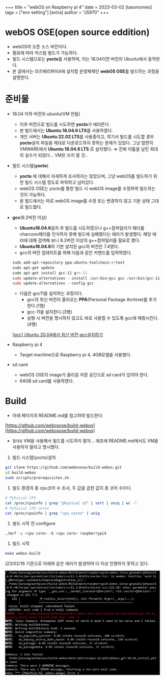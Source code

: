 +++
title = "webOS on Raspberry pi 4"
date = 2023-03-02
[taxonomies]
tags = ["env setting"]
[extra]
author = "JS970"
+++

# webOS OSE(open source eddition)

- webOS의 오픈 소스 버전이다.
- 필요에 따라 커스텀 빌드가 가능하다.
- 빌드 시스템으로는 **yocto**를 사용하며, 이는 18.04이전 버전의 Ubuntu에서 동작한다.
- 본 글에서는 라즈베리파이4에 설치할 운영체제인 **webOS OSE**를 빌드하는 과정을 설명한다.

# 준비물

- 18.04 이하 버전의 ubuntu(VM 안됨)
    - 이후 버전으로 빌드를 시도하면 **yocto**가 에러뜬다.
    - 본 빌드에서는 **Ubuntu 18.04.6 LTS**를 사용하였다.
    - 개인 서버는 **Ubuntu 22.02 LTS**를 사용중이고, 여기서 빌드를 시도할 경우 **yocto**설치 파일을 제대로 다운로드하지 못하는 문제가 있었다. 그냥 맘편히 VMWARE에서 **Ubuntu 18.04.6 LTS** 로 설치했다. ⇒ 진짜 이틀을 날린 희대의 실수가 되었다… VM은 쓰지 말 것..
- 빌드 시스템(**yocto**)
    - **yocto** 에 대해서 자세하게 조사하지는 않았으며, 그냥 webOS를 빌드하기 위한 빌드 시스템 정도로 파악하고 넘어갔다.
    - webOS OSE는 yocto를 통한 빌드 시 webOS image를 수정하여 빌드하는 것이 가능하다.
    - 본 빌드에서는 따로 webOS image를 수정 또는 변경하지 않고 기본 상태 그대로 빌드했다.
- **gcc**(8.2버전 이상)
    - **Ubuntu18.04.6**설치 후 빌드를 시도하였으나 g++컴파일러가 헤더를 charconv헤더를 인식하지 못해 빌드에 실패했다는 에러가 발생했다. 해당 에러에 대해 검색해 보니 8.2버전 이상의 g++컴파일러를 필요로 했다.
    - **Ubuntu18.04.6**의 기본 설치된 gcc의 버전은 7.4였다.
    - gcc의 버전 업데이트를 위해 다음과 같은 커멘드를 입력하였다.
    
    ```powershell
    sudo add-apt-repository ppa:ubuntu-toolchain-r/test
    sudo apt-get update
    sudo apt-get install gcc-11 g++-11
    sudo update-alternatives --install /usr/bin/gcc gcc /usr/bin/gcc-11 110 --slave /usr/bin/g++ g++ /usr/bin/g++-11
    sudo update-alternatives --config gcc
    ```
    
    - 다음은 gcc11을 설치하는 과정이다.
        - gcc의 최신 버전이 올라오는 **PPA**(Personal Package Archive)를 추가한다.(1행)
        - gcc-11을 설치한다.(3행)
        - 실행 시 버전을 명시하지 않고도 바로 사용할 수 있도록 gcc에 매핑시킨다.(4행)
    
    [[gcc] Ubuntu 20.04에서 최신 버전 gcc설치하기](https://kukuta.tistory.com/394)
    
- Raspberry pi 4
    - Target machine으로 Raspberry pi 4, 4GB모델을 사용했다.
- sd card
    - webOS OSE의 image가 올라갈 저장 공간으로 sd card가 있어야 한다.
    - 64GB sd card를 사용하였다.

# Build

- 아래 페이지의 README.md를 참고하여 빌드한다.

[https://github.com/webosose/build-webos](https://github.com/webosose/build-webos)

- `절대로` VM을 사용해서 빌드를 시도하지 말자… 애초에 README.md에서도 VM을 사용하지 말라고 명시했다.
1. 빌드 시스템(yocto)설치

```bash
git clone https://github.com/webosose/build-webos.git
cd build-webos
sudo scripts/prerequisites.sh
```

1. 빌드 환경의 총 cpu코어 수 조사, 두 값을 곱한 값이 총 코어 수이다.

```bash
# Pyhsical CPU
cat /proc/cpuinfo | grep "physical id" | sort | uniq | wc -l
# Pyhsical CPU cores
cat /proc/cpuinfo | grep "cpu cores" | uniq
```

1. 빌드 시작 전 configure

```bash
./mcf -p <cpu core> -b <cpu core> raspberrypi4
```

1. 빌드 시작

```bash
make webos-build
```

(23/02/16 기준으로 아래와 같은 에러가 발생하며 더 이상 진행하지 못하고 있다.

![Screenshot from 2023-02-16 22-23-01.png](./webOS_on_Raspberry_pi_4/Screenshot_from_2023-02-16_22-23-01.png)